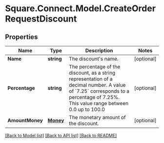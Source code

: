 # Square.Connect.Model.CreateOrderRequestDiscount
## Properties

Name | Type | Description | Notes
------------ | ------------- | ------------- | -------------
**Name** | **string** | The discount&#39;s name. | [optional] 
**Percentage** | **string** | The percentage of the discount, as a string representation of a decimal number.  A value of &#x60;7.25&#x60; corresponds to a percentage of 7.25%. This value range between 0.0 up to 100.0 | [optional] 
**AmountMoney** | [**Money**](Money.md) | The monetary amount of the discount. | [optional] 



[[Back to Model list]](../README.md#documentation-for-models) [[Back to API list]](../README.md#documentation-for-api-endpoints) [[Back to README]](../README.md)

